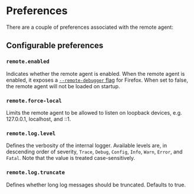 Preferences
===========

There are a couple of preferences associated with the remote agent:


Configurable preferences
------------------------

### `remote.enabled`

Indicates whether the remote agent is enabled.  When the remote
agent is enabled, it exposes a [`--remote-debugger` flag] for Firefox.
When set to false, the remote agent will not be loaded on startup.

[`--remote-debugger` flag]: Usage.html

### `remote.force-local`

Limits the remote agent to be allowed to listen on loopback devices,
e.g. 127.0.0.1, localhost, and ::1.

### `remote.log.level`

Defines the verbosity of the internal logger.  Available levels
are, in descending order of severity, `Trace`, `Debug`, `Config`,
`Info`, `Warn`, `Error`, and `Fatal`.  Note that the value is
treated case-sensitively.

### `remote.log.truncate`

Defines whether long log messages should be truncated. Defaults to true.
